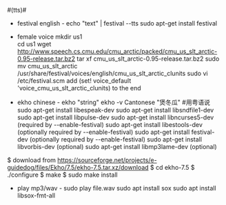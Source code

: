 #(tts)#
* festival english - echo "text" | festival --tts
sudo apt-get install festival
* female voice
mkdir us1  
cd us1
wget http://www.speech.cs.cmu.edu/cmu_arctic/packed/cmu_us_slt_arctic-0.95-release.tar.bz2
tar xf cmu_us_slt_arctic-0.95-release.tar.bz2
sudo mv cmu_us_slt_arctic /usr/share/festival/voices/english/cmu_us_slt_arctic_clunits
sudo vi /etc/festival.scm
add (set! voice_default 'voice_cmu_us_slt_arctic_clunits) to the end


* ekho chinese - ekho "string"
ekho -v Cantonese "煲冬瓜" #用粤语说
sudo apt-get install libespeak-dev
sudo apt-get install libsndfile1-dev 
sudo apt-get install libpulse-dev
sudo apt-get install libncurses5-dev (required by --enable-festival)
sudo apt-get install libestools-dev (optionally required by --enable-festival)
sudo apt-get install festival-dev  (optionally required by --enable-festival)
sudo apt-get install libvorbis-dev (optional)
sudo apt-get install libmp3lame-dev (optional)

$ download from https://sourceforge.net/projects/e-guidedog/files/Ekho/7.5/ekho-7.5.tar.xz/download
$ cd ekho-7.5
$ ./configure
$ make
$ sudo make install

* play mp3/wav - sudo play file.wav
sudo apt install sox
sudo apt install libsox-fmt-all
